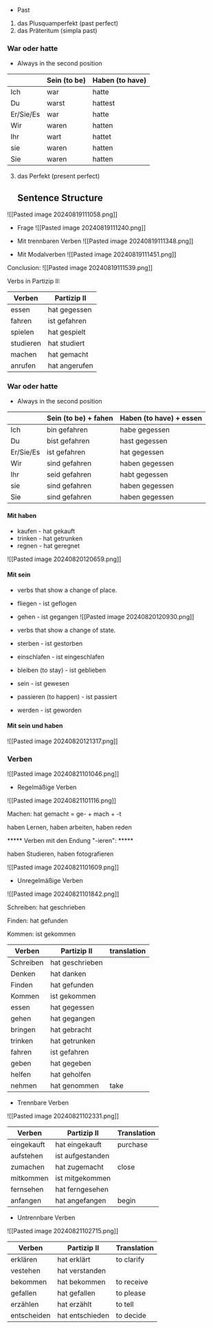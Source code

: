 + Past

1) das Plusquamperfekt (past perfect)
2) das Präteritum (simpla past)
### War oder hatte

+ Always in the second position

|           | Sein (to be) | Haben (to have) |
| --------- | ------------ | --------------- |
| Ich       | war          | hatte           |
| Du        | warst        | hattest         |
| Er/Sie/Es | war          | hatte           |
| Wir       | waren        | hatten          |
| Ihr       | wart         | hattet          |
| sie       | waren        | hatten          |
| Sie       | waren        | hatten          |

3) das Perfekt (present perfect)

	## Sentence Structure
![[Pasted image 20240819111058.png]]

-  Frage
![[Pasted image 20240819111240.png]]

- Mit trennbaren Verben
![[Pasted image 20240819111348.png]]

- Mit Modalverben
![[Pasted image 20240819111451.png]]

Conclusion:
![[Pasted image 20240819111539.png]]

Verbs in Partizip II:

| Verben    | Partizip II   |
| --------- | ------------- |
| essen     | hat gegessen  |
| fahren    | ist gefahren  |
| spielen   | hat gespielt  |
| studieren | hat studiert  |
| machen    | hat gemacht   |
| anrufen   | hat angerufen |

### War oder hatte

+ Always in the second position

|           | Sein (to be) + fahen | Haben (to have) + essen |
| --------- | -------------------- | ----------------------- |
| Ich       | bin gefahren         | habe gegessen           |
| Du        | bist gefahren        | hast gegessen           |
| Er/Sie/Es | ist gefahren         | hat gegessen            |
| Wir       | sind gefahren        | haben gegessen          |
| Ihr       | seid gefahren        | habt gegessen           |
| sie       | sind gefahren        | haben gegessen          |
| Sie       | sind gefahren        | haben gegessen          |
#### Mit haben
+ kaufen - hat gekauft
+ trinken - hat getrunken
+ regnen - hat geregnet

![[Pasted image 20240820120659.png]]

#### Mit sein
+ verbs that show a change of place. 
+ fliegen - ist geflogen 
+ gehen - ist gegangen 
![[Pasted image 20240820120930.png]]

+ verbs that show a change of state.
+ sterben - ist gestorben 
+ einschlafen - ist eingeschlafen 
+ bleiben (to stay) - ist geblieben
+ sein - ist gewesen
+ passieren (to happen) - ist passiert 
+ werden - ist geworden 

#### Mit sein und haben 

![[Pasted image 20240820121317.png]]

### Verben

![[Pasted image 20240821101046.png]]

* Regelmäßige Verben

![[Pasted image 20240821101116.png]]

Machen: hat gemacht = ge- + mach + -t

haben Lernen, haben arbeiten, haben reden 

***** Verben mit den Endung "-ieren": *****

haben Studieren, haben fotografieren 

![[Pasted image 20240821101609.png]]

* Unregelmäßige Verben

![[Pasted image 20240821101842.png]]

Schreiben: hat geschrieben 

Finden: hat gefunden 

Kommen: ist gekommen


| Verben    | Partizip II     | translation |
| --------- | --------------- | ----------- |
| Schreiben | hat geschrieben |             |
| Denken    | hat danken      |             |
| Finden    | hat gefunden    |             |
| Kommen    | ist gekommen    |             |
| essen     | hat gegessen    |             |
| gehen     | hat gegangen    |             |
| bringen   | hat gebracht    |             |
| trinken   | hat getrunken   |             |
| fahren    | ist gefahren    |             |
| geben     | hat gegeben     |             |
| helfen    | hat geholfen    |             |
| nehmen    | hat genommen    | take        |

* Trennbare Verben

![[Pasted image 20240821102331.png]]


| Verben     | Partizip II      | Translation |
| ---------- | ---------------- | ----------- |
| eingekauft | hat eingekauft   | purchase    |
| aufstehen  | ist aufgestanden |             |
| zumachen   | hat zugemacht    | close       |
| mitkommen  | ist mitgekommen  |             |
| fernsehen  | hat ferngesehen  |             |
| anfangen   | hat angefangen   | begin       |

* Untrennbare Verben

![[Pasted image 20240821102715.png]]

| Verben      | Partizip II     | Translation |
| ----------- | --------------- | ----------- |
| erklären    | hat erklärt     | to clarify  |
| vestehen    | hat verstanden  |             |
| bekommen    | hat bekommen    | to receive  |
| gefallen    | hat gefallen    | to please   |
| erzählen    | hat erzählt     | to tell     |
| entscheiden | hat entschieden | to decide   |
